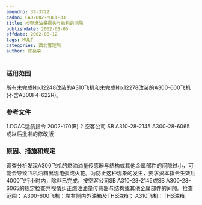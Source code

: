 ```yaml
---
amendno: 39-3722
cadno: CAD2002-MULT-33
title: 检查燃油量探头与结构的间隙
publishdate: 2002-08-05
effdate: 2002-08-12
tags: MULT
categories: 西北管理局
author: 陈岳亭
---
```


### 适用范围 
所有未完成No.12248改装的A310飞机和未完成No.12278改装的A300-600飞机(不含A300F4-622R)。

### 参考文件
1.DGAC适航指令 2002-170(B) 
    2.空客公司 SB A310-28-2145 A300-28-6065 或以后批准的修改版


### 原因、措施和规定 
调查分析发现A300飞机的燃油油量传感器与结构或其他金属部件的间隙过小，可能会导致飞机油箱出现电弧或火花。为防止这种现象的发生，要求资本指令生效后4000飞行小时内，除非已完成，按空客公司SB A310-28-2145或SB A300-28-6065的规定检查并视情纠正燃油油量传感器与结构或其他金属部件的间隙。检查范围： 
    A300-600飞机：左右侧内外油箱及THS油箱； A310飞机：THS油箱。 
